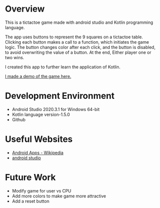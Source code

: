 # Overview

This is a tictactoe game made with android studio and Kotlin programming language.

The app uses buttons to represent the 9 squares on a tictactoe table. Clicking each button makes a call to a function, which initiates the game logic.
The button changes color after each click, and the button is disabled, to avoid overwriting the value of a button. At the end, Either player one or two wins.

I created this app to further learn the application of Kotlin.

[I made a demo of the game here.](https://youtu.be/tgD5IMvvZfI)

# Development Environment

* Android Studio 2020.3.1 for Windows 64-bit
* Kotlin language version-1.5.0
* Github

# Useful Websites

* [Android Apps - Wikipedia](https://en.wikipedia.org/wiki/Android_software_development)
* [android studio](https://developer.android.com/studio)

# Future Work

* Modify game for user vs CPU
* Add more colors to make game more attractive
* Add a reset button
